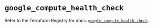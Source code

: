 # `google_compute_health_check`

Refer to the Terraform Registry for docs: [`google_compute_health_check`](https://registry.terraform.io/providers/hashicorp/google/6.49.2/docs/resources/compute_health_check).
